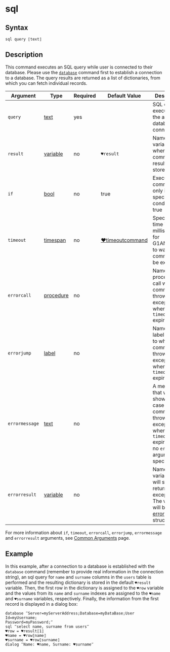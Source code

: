 # sql

## Syntax

```G1ANT
sql query ⟦text⟧
```

## Description

This command executes an SQL query while user is connected to their database. Please use the [`database`](https://manual.g1ant.com/link/G1ANT.Addon.Core-1/G1ANT.Addon.Core/Commands/DatabaseCommand.md) command first to establish a connection to a database. The query results are returned as a list of dictionaries, from which you can fetch individual records.

| Argument | Type | Required | Default Value | Description |
| -------- | ---- | -------- | ------------- | ----------- |
|`query`| [text](https://manual.g1ant.com/link/G1ANT.Language/G1ANT.Language/Structures/TextStructure.md) | yes | | SQL query to execute on the active database connection |
| `result`       | [variable](https://manual.g1ant.com/link/G1ANT.Language/G1ANT.Language/Structures/VariableStructure.md) | no       | `♥result`                                                   | Name of a variable where the command's result will be stored |
| `if`           | [bool](https://manual.g1ant.com/link/G1ANT.Language/G1ANT.Language/Structures/BooleanStructure.md) | no       | true                                                        | Executes the command only if a specified condition is true   |
| `timeout`      | [timespan](https://manual.g1ant.com/link/G1ANT.Language/G1ANT.Language/Structures/TimeSpanStructure.md) | no       | [♥timeoutcommand](https://manual.g1ant.com/link/G1ANT.Language/G1ANT.Addon.Core/Variables/TimeoutCommandVariable.md) | Specifies time in milliseconds for G1ANT.Robot to wait for the command to be executed |
| `errorcall`    | [procedure](https://manual.g1ant.com/link/G1ANT.Language/G1ANT.Language/Structures/ProcedureStructure.md) | no       |                                                             | Name of a procedure to call when the command throws an exception or when a given `timeout` expires |
| `errorjump`    | [label](https://manual.g1ant.com/link/G1ANT.Language/G1ANT.Language/Structures/LabelStructure.md) | no       |                                                             | Name of the label to jump to when the command throws an exception or when a given `timeout` expires |
| `errormessage` | [text](https://manual.g1ant.com/link/G1ANT.Language/G1ANT.Language/Structures/TextStructure.md) | no       |                                                             | A message that will be shown in case the command throws an exception or when a given `timeout` expires, and no `errorjump` argument is specified |
| `errorresult`  | [variable](https://manual.g1ant.com/link/G1ANT.Language/G1ANT.Language/Structures/VariableStructure.md) | no       |                                                             | Name of a variable that will store the returned exception. The variable will be of [error](https://manual.g1ant.com/link/G1ANT.Language/G1ANT.Language/Structures/ErrorStructure.md) structure  |

For more information about `if`, `timeout`, `errorcall`, `errorjump`, `errormessage` and `errorresult` arguments, see [Common Arguments](https://manual.g1ant.com/link/G1ANT.Manual/appendices/common-arguments.md) page.

## Example

In this example, after a connection to a database is established with the `database` command (remember to provide real information in the connection string), an sql query for `name` and `surname` columns in the `users` table is performed and the resulting dictionary is stored in the default `♥result` variable. Then, the first row in the dictionary is assigned to the `♥row` variable and the values from its `name` and `surname` indexes are assigned to the `♥name` and `♥surname` variables, respectively. Finally, the information from the first record is displayed in a dialog box:

```G1ANT
database ‴Server=myServerAddress;Database=myDataBase;User Id=myUsername;
Password=myPassword;‴
sql ‴select name, surname from users‴
♥row = ♥result⟦1⟧
♥name = ♥row⟦name⟧
♥surname = ♥row⟦surname⟧
dialog ‴Name: ♥name, Surname: ♥surname‴
```

